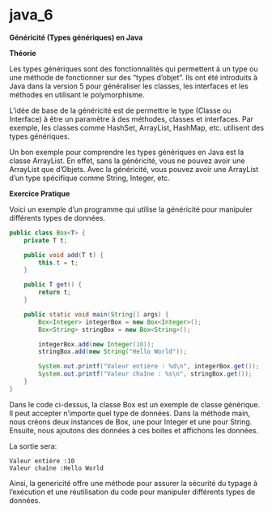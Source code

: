 # java_6

**Généricité (Types génériques) en Java**

**Théorie**

Les types génériques sont des fonctionnalités qui permettent à un type ou une méthode de fonctionner sur des “types d’objet”. Ils ont été introduits à Java dans la version 5 pour généraliser les classes, les interfaces et les méthodes en utilisant le polymorphisme.

L’idée de base de la généricité est de permettre le type (Classe ou Interface) à être un paramètre à des méthodes, classes et interfaces. Par exemple, les classes comme HashSet, ArrayList, HashMap, etc. utilisent des types génériques.

Un bon exemple pour comprendre les types génériques en Java est la classe ArrayList. En effet, sans la généricité, vous ne pouvez avoir une ArrayList que d’Objets. Avec la généricité, vous pouvez avoir une ArrayList d’un type spécifique comme String, Integer, etc.

**Exercice Pratique**

Voici un exemple d’un programme qui utilise la généricité pour manipuler différents types de données.

```java
public class Box<T> {
    private T t;

    public void add(T t) {
        this.t = t;
    }

    public T get() {
        return t;
    }

    public static void main(String[] args) {
        Box<Integer> integerBox = new Box<Integer>();
        Box<String> stringBox = new Box<String>();

        integerBox.add(new Integer(10));
        stringBox.add(new String("Hello World"));

        System.out.printf("Valeur entière : %d\n", integerBox.get());
        System.out.printf("Valeur chaîne : %s\n", stringBox.get());
    }
}
```

Dans le code ci-dessus, la classe Box est un exemple de classe générique. Il peut accepter n’importe quel type de données. Dans la méthode main, nous créons deux instances de Box, une pour Integer et une pour String. Ensuite, nous ajoutons des données à ces boites et affichons les données.

La sortie sera:

```
Valeur entière :10
Valeur chaîne :Hello World
```

Ainsi, la genericité offre une méthode pour assurer la sécurité du typage à l’exécution et une réutilisation du code pour manipuler différents types de données.